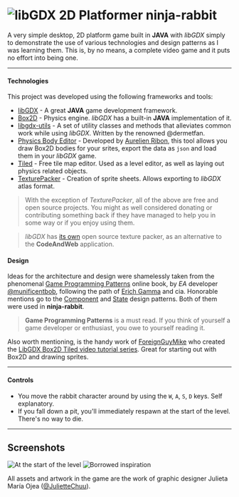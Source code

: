 ![libGDX 2D Platformer](https://db.tt/ogB3znYV "rabbit")  ninja-rabbit
==========

A very simple desktop, 2D platform game built in **JAVA** with _libGDX_ simply to demonstrate the use of various technologies and design patterns as I was learning them. This is, by no means, a complete video game and it puts no effort into being one. 

----------


#### Technologies
This project was developed using the following frameworks and tools:

 - [libGDX](http://libgdx.badlogicgames.com/) - A great **JAVA** game development framework.
 - [Box2D](http://box2d.org/) - Physics engine. _libGDX_ has a built-in **JAVA** implementation of it.
 - [libgdx-utils](https://bitbucket.org/dermetfan/libgdx-utils/wiki/Home) - A set of utility classes and methods that alleviates common work while using _libGDX_. Written by the renowned @dermetfan.
 - [Physics Body Editor](http://www.aurelienribon.com/blog/projects/physics-body-editor/) - Developed by [Aurelien Ribon](http://www.aurelienribon.com/blog/), this tool allows you draw Box2D bodies for your srites, export the data as `json` and load them in your _libGDX_ game.
 - [Tiled](http://www.mapeditor.org) - Free tile map editor. Used as a level editor, as well as laying out physics related objects.
 - [TexturePacker](https://www.codeandweb.com/texturepacker) - Creation of sprite sheets. Allows exporting to _libGDX_ atlas format.

> With the exception of _TexturePacker_, all of the above are free and open source projects. You might as well considered donating or contributing something back if they have managed to help you in some way or if you enjoy using them. 

> _libGDX_ has [its own](https://github.com/libgdx/libgdx/wiki/Texture-packer) open source texture packer, as an alternative to the **CodeAndWeb** application. 

#### Design
Ideas for the architecture and design were shamelessly taken from the phenomenal [Game Programming Patterns](http://gameprogrammingpatterns.com) online book, by _EA_ developer [@munificentbob](https://twitter.com/intent/user?screen_name=munificentbob), following the path of [Erich Gamma](http://https://en.wikipedia.org/wiki/Erich_Gamma) and cia. Honorable mentions go to the [Component](http://gameprogrammingpatterns.com/component.html) and [State](http://gameprogrammingpatterns.com/state.html) design patterns. Both of them were used in **ninja-rabbit**.

> **Game Programming Patterns** is a must read. If you think of yourself a game developer or enthusiast, you owe to yourself reading it.

Also worth mentioning, is the handy work of [ForeignGuyMike](http://neetlife2.blogspot.com.ar/) who created the [LibGDX Box2D Tiled video tutorial series](http://youtu.be/85A1w1iD2oA?list=PL-2t7SM0vDfdYJ5Pq9vxeivblbZuFvGJK). Great for starting out with Box2D and drawing sprites.

----------

#### Controls


* You move the rabbit character around by using the `W`, `A`, `S`, `D` keys. Self explanatory.
* If you fall down a pit, you'll immediately respawn at the start of the level. There's no way to die. 

------

Screenshots
-----------
![At the start of the level](https://db.tt/Vmbu097w "Screenshot")
![Borrowed inspiration](https://db.tt/X8zrWwCw "Screenshot 2")

All assets and artwork in the game are the work of graphic designer Julieta María Ojea ([@JulietteChuu](https://twitter.com/JulietteChuu)).
